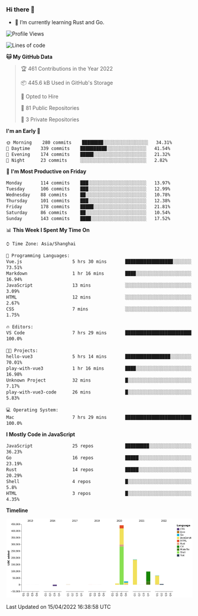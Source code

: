 ### Hi there 👋

- 🌱 I’m currently learning Rust and Go.

<!--START_SECTION:waka-->
![Profile Views](http://img.shields.io/badge/Profile%20Views-1-blue)

![Lines of code](https://img.shields.io/badge/From%20Hello%20World%20I%27ve%20Written-832%20Thousand%20lines%20of%20code-blue)

**🐱 My GitHub Data** 

> 🏆 461 Contributions in the Year 2022
 > 
> 📦 445.6 kB Used in GitHub's Storage 
 > 
> 💼 Opted to Hire
 > 
> 📜 81 Public Repositories 
 > 
> 🔑 3 Private Repositories  
 > 
**I'm an Early 🐤** 

```text
🌞 Morning    280 commits    ████████░░░░░░░░░░░░░░░░░   34.31% 
🌆 Daytime    339 commits    ██████████░░░░░░░░░░░░░░░   41.54% 
🌃 Evening    174 commits    █████░░░░░░░░░░░░░░░░░░░░   21.32% 
🌙 Night      23 commits     ░░░░░░░░░░░░░░░░░░░░░░░░░   2.82%

```
📅 **I'm Most Productive on Friday** 

```text
Monday       114 commits    ███░░░░░░░░░░░░░░░░░░░░░░   13.97% 
Tuesday      106 commits    ███░░░░░░░░░░░░░░░░░░░░░░   12.99% 
Wednesday    88 commits     ██░░░░░░░░░░░░░░░░░░░░░░░   10.78% 
Thursday     101 commits    ███░░░░░░░░░░░░░░░░░░░░░░   12.38% 
Friday       178 commits    █████░░░░░░░░░░░░░░░░░░░░   21.81% 
Saturday     86 commits     ██░░░░░░░░░░░░░░░░░░░░░░░   10.54% 
Sunday       143 commits    ████░░░░░░░░░░░░░░░░░░░░░   17.52%

```


📊 **This Week I Spent My Time On** 

```text
⌚︎ Time Zone: Asia/Shanghai

💬 Programming Languages: 
Vue.js                   5 hrs 30 mins       ██████████████████░░░░░░░   73.51% 
Markdown                 1 hr 16 mins        ████░░░░░░░░░░░░░░░░░░░░░   16.94% 
JavaScript               13 mins             ░░░░░░░░░░░░░░░░░░░░░░░░░   3.09% 
HTML                     12 mins             ░░░░░░░░░░░░░░░░░░░░░░░░░   2.67% 
CSS                      7 mins              ░░░░░░░░░░░░░░░░░░░░░░░░░   1.75%

🔥 Editors: 
VS Code                  7 hrs 29 mins       █████████████████████████   100.0%

🐱‍💻 Projects: 
hello-vue3               5 hrs 14 mins       █████████████████░░░░░░░░   70.01% 
play-with-vue3           1 hr 16 mins        ████░░░░░░░░░░░░░░░░░░░░░   16.98% 
Unknown Project          32 mins             █░░░░░░░░░░░░░░░░░░░░░░░░   7.17% 
play-with-vue3-code      26 mins             █░░░░░░░░░░░░░░░░░░░░░░░░   5.83%

💻 Operating System: 
Mac                      7 hrs 29 mins       █████████████████████████   100.0%

```

**I Mostly Code in JavaScript** 

```text
JavaScript               25 repos            █████████░░░░░░░░░░░░░░░░   36.23% 
Go                       16 repos            █████░░░░░░░░░░░░░░░░░░░░   23.19% 
Rust                     14 repos            █████░░░░░░░░░░░░░░░░░░░░   20.29% 
Shell                    4 repos             █░░░░░░░░░░░░░░░░░░░░░░░░   5.8% 
HTML                     3 repos             █░░░░░░░░░░░░░░░░░░░░░░░░   4.35%

```


**Timeline**

![Chart not found](https://raw.githubusercontent.com/elton/elton/main/charts/bar_graph.png) 


 Last Updated on 15/04/2022 16:38:58 UTC
<!--END_SECTION:waka-->

<!--
**elton/elton** is a ✨ _special_ ✨ repository because its `README.md` (this file) appears on your GitHub profile.

Here are some ideas to get you started:

- 🔭 I’m currently working on ...
- 🌱 I’m currently learning ...
- 👯 I’m looking to collaborate on ...
- 🤔 I’m looking for help with ...
- 💬 Ask me about ...
- 📫 How to reach me: ...
- 😄 Pronouns: ...
- ⚡ Fun fact: ...
-->
